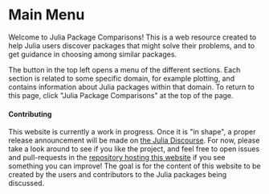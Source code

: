 # Main Menu
Welcome to Julia Package Comparisons! This is a web resource created to help Julia users discover packages that might solve their problems, and to get guidance in choosing among similar packages. 

The button in the top left opens a menu of the different sections. Each section is related to some specific domain, for example plotting, and contains information about Julia packages within that domain. To return to this page, click "Julia Package Comparisons" at the top of the page.

#### Contributing
This website is currently a work in progress. Once it is "in shape", a proper release announcement will be made on [the Julia Discourse](https://discourse.julialang.org/). For now, please take a look around to see if you like the project, and feel free to open issues and pull-requests in the [repository hosting this website](https://github.com/JuliaPackageComparisons/JuliaPackageComparisons.github.io) if you see something you can improve! The goal is for the content of this website to be created by the users and contributors to the Julia packages being discussed.


<!-- First draft for the future content of "Contributing"

This website is created by the users and developers of packages. That includes you! If you see something misleading or wrong, or if you have something to add, please create an issue or pull request [here](https://github.com/JuliaPackageComparisons/JuliaPackageComparisons.github.io).-->